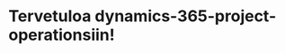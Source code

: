 # <a name="welcome-to-dynamics-365-project-operations"></a>Tervetuloa dynamics-365-project-operationsiin!